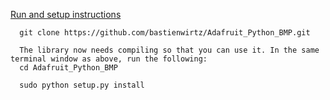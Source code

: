 
[Run and setup instructions](https://thepihut.com/blogs/raspberry-pi-tutorials/18025084-sensors-pressure-temperature-and-altitude-with-the-bmp180)

      git clone https://github.com/bastienwirtz/Adafruit_Python_BMP.git

      The library now needs compiling so that you can use it. In the same terminal window as above, run the following:
      cd Adafruit_Python_BMP

      sudo python setup.py install
